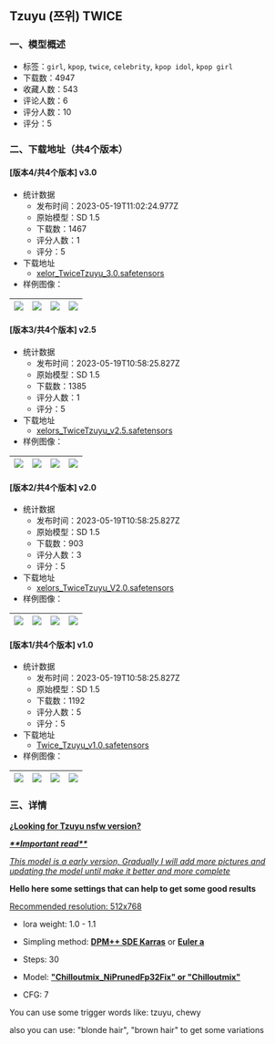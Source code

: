 ## Tzuyu (쯔위) TWICE
### 一、模型概述

- 标签：`girl`, `kpop`, `twice`, `celebrity`, `kpop idol`, `kpop girl`
- 下载数：4947
- 收藏人数：543
- 评论人数：6
- 评分人数：10
- 评分：5

### 二、下载地址（共4个版本）

#### [版本4/共4个版本] v3.0

- 统计数据
  - 发布时间：2023-05-19T11:02:24.977Z
  - 原始模型：SD 1.5
  - 下载数：1467
  - 评分人数：1
  - 评分：5
- 下载地址
  - [xelor_TwiceTzuyu_3.0.safetensors](https://civitai.com/api/download/models/74853)
- 样例图像：

| <img src="https://image.civitai.com/xG1nkqKTMzGDvpLrqFT7WA/cc02722e-5701-4e77-a7e6-d63658ffa51a/width=450/836335.jpeg" /> | <img src="https://image.civitai.com/xG1nkqKTMzGDvpLrqFT7WA/038100d5-d8d6-455c-8541-1d5ee91ddd8d/width=450/836334.jpeg" /> | <img src="https://image.civitai.com/xG1nkqKTMzGDvpLrqFT7WA/50f29a0a-a329-4b06-9629-9c4a00f55203/width=450/836333.jpeg" /> | <img src="https://image.civitai.com/xG1nkqKTMzGDvpLrqFT7WA/0eac770f-1410-47ca-9421-f6f44df6eca7/width=450/836397.jpeg" /> |
| ---- | ---- | ---- | ---- |

#### [版本3/共4个版本] v2.5

- 统计数据
  - 发布时间：2023-05-19T10:58:25.827Z
  - 原始模型：SD 1.5
  - 下载数：1385
  - 评分人数：1
  - 评分：5
- 下载地址
  - [xelors_TwiceTzuyu_v2.5.safetensors](https://civitai.com/api/download/models/49655)
- 样例图像：

| <img src="https://image.civitai.com/xG1nkqKTMzGDvpLrqFT7WA/9f2edf0a-adf3-4767-1529-4aacd8764800/width=450/533864.jpeg" /> | <img src="https://image.civitai.com/xG1nkqKTMzGDvpLrqFT7WA/7795d30f-075f-40b9-dc6c-b7ca22a76200/width=450/533861.jpeg" /> | <img src="https://image.civitai.com/xG1nkqKTMzGDvpLrqFT7WA/c0331b4a-df71-4a33-10dd-4096b6586c00/width=450/533860.jpeg" /> | <img src="https://image.civitai.com/xG1nkqKTMzGDvpLrqFT7WA/4f8d6679-8acd-44e5-2cdc-391e4b494a00/width=450/533865.jpeg" /> |
| ---- | ---- | ---- | ---- |

#### [版本2/共4个版本] v2.0

- 统计数据
  - 发布时间：2023-05-19T10:58:25.827Z
  - 原始模型：SD 1.5
  - 下载数：903
  - 评分人数：3
  - 评分：5
- 下载地址
  - [xelors_TwiceTzuyu_V2.0.safetensors](https://civitai.com/api/download/models/42396)
- 样例图像：

| <img src="https://image.civitai.com/xG1nkqKTMzGDvpLrqFT7WA/03db2d81-4463-4afa-758b-ceeda11bda00/width=450/465204.jpeg" /> | <img src="https://image.civitai.com/xG1nkqKTMzGDvpLrqFT7WA/ec90e6c5-4e00-40d0-af1e-d4f93646d100/width=450/465205.jpeg" /> | <img src="https://image.civitai.com/xG1nkqKTMzGDvpLrqFT7WA/1f726d99-5f57-4d71-7deb-2068cc98be00/width=450/465209.jpeg" /> | <img src="https://image.civitai.com/xG1nkqKTMzGDvpLrqFT7WA/1732c422-2b12-4251-5e7e-0c890930bf00/width=450/465215.jpeg" /> |
| ---- | ---- | ---- | ---- |

#### [版本1/共4个版本] v1.0

- 统计数据
  - 发布时间：2023-05-19T10:58:25.827Z
  - 原始模型：SD 1.5
  - 下载数：1192
  - 评分人数：5
  - 评分：5
- 下载地址
  - [Twice_Tzuyu_v1.0.safetensors](https://civitai.com/api/download/models/24797)
- 样例图像：

| <img src="https://image.civitai.com/xG1nkqKTMzGDvpLrqFT7WA/e930cae2-f6ff-4766-dcb5-4bf437bf8000/width=450/270874.jpeg" /> | <img src="https://image.civitai.com/xG1nkqKTMzGDvpLrqFT7WA/e8cd9945-5fb6-481a-6fa1-7027a1806a00/width=450/279867.jpeg" /> | <img src="https://image.civitai.com/xG1nkqKTMzGDvpLrqFT7WA/c69d47df-d014-424c-86b9-241fec506d00/width=450/279866.jpeg" /> | <img src="https://image.civitai.com/xG1nkqKTMzGDvpLrqFT7WA/fc9f7efb-37df-42a9-5128-4e2a09823500/width=450/270875.jpeg" /> |
| ---- | ---- | ---- | ---- |


### 三、详情
<p><a target="_blank" rel="ugc" href="https://ko-fi.com/xlart"><strong><u>¿Looking for Tzuyu nsfw version?</u></strong></a></p><p></p><p><strong><em><u>**Important read**</u></em></strong></p><p><em><u>This model is a early version, Gradually I will add more pictures and updating the model until make it better and more complete</u></em></p><p></p><p><strong>Hello here some settings that can help to get some good results</strong></p><p><u>Recommended resolution: 512x768</u></p><ul><li><p>lora weight: 1.0 - 1.1</p></li><li><p>Simpling method: <strong><u>DPM++ SDE Karras</u></strong> or <strong><u>Euler a</u></strong></p></li><li><p>Steps: 30</p></li><li><p>Model: <strong><u>"Chilloutmix_NiPrunedFp32Fix" or "Chilloutmix"</u></strong></p></li><li><p>CFG: 7</p></li></ul><p>You can use some trigger words like: tzuyu, chewy</p><p></p><p>also you can use: "blonde hair", "brown hair" to get some variations</p><p></p><p></p><p><br /></p><p></p><p></p><p><br /></p>